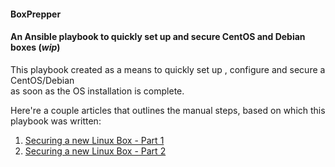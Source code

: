 #### BoxPrepper  
  
#### An Ansible playbook to quickly set up and secure CentOS and Debian boxes (*wip*)
 
This playbook created as a means to quickly set up , configure and secure a CentOS/Debian  
as soon as the OS installation is complete.  
  
Here're a couple articles that outlines the manual steps, based on which this playbook was written:
1. [Securing a new Linux Box - Part 1](https://muchbits.com/secure-linux-box-1.html)  
2. [Securing a new Linux Box - Part 2](https://muchbits.com/secure-linux-box-2.html)  
